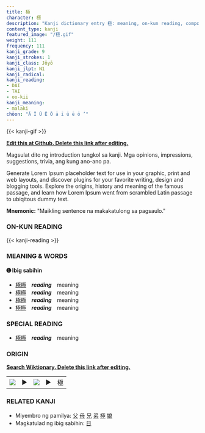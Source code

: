 ```yaml
---
title: 極
character: 極
description: "Kanji dictionary entry 極: meaning, on-kun reading, compounds, origin, related kanji"
content_type: kanji
featured_image: "/極.gif"
weight: 111
frequency: 111
kanji_grade: 9
kanji_strokes: 1
kanji_class: Jōyō
kanji_jlpt: N1
kanji_radical: 
kanji_reading: 
- DAI
- TAI
- oo-kii
kanji_meaning:
- malaki
chōon: "Ā Ī Ū Ē Ō ā ī ū ē ō ’"
---
```

[//]: # (Don't edit the line below. Kanji animated GIF code is automatically generated.)
{{< kanji-gif >}}

[//]: # (Edit below this line.)

**[Edit this at Github. Delete this link after editing.](https://github.com/tim0g/tim/tree/main/content/kanji/極/index.md)**

Magsulat dito ng introduction tungkol sa kanji. Mga opinions, impressions, suggestions, trivia, ang kung ano-ano pa.

Generate Lorem Ipsum placeholder text for use in your graphic, print and web layouts, and discover plugins for your favorite writing, design and blogging tools. Explore the origins, history and meaning of the famous passage, and learn how Lorem Ipsum went from scrambled Latin passage to ubiqitous dummy text.
 
**Mnemonic:** "Maikling sentence na makakatulong sa pagsaulo."

### ON-KUN READING

[//]: # (Don't edit the line below. ON-KUN READING code is automatically generated.)
{{< kanji-reading >}}

### MEANING & WORDS

#### ➊ **Ibig sabihin**
  - [極](../極)[極](../極)　***reading***　meaning
  - [極](../極)[極](../極)　***reading***　meaning
  - [極](../極)[極](../極)　***reading***　meaning
  - [極](../極)[極](../極)　***reading***　meaning

### SPECIAL READING
  - [極](../極)[極](../極)　***reading***　meaning

### ORIGIN

**[Search Wiktionary. Delete this link after editing.](https://wiktionary.org/wiki/極)**
<table class="kanji-table"><tr><td>
<img src="60px-極-bronze.svg.png">
</td><td>▶</td><td>
<img src="60px-極-oracle.svg.png">
</td><td>▶</td>
<td class="kanji-origin">極</td>
</tr></table>

### RELATED KANJI
- Miyembro ng pamilya: [父](../父) [母](../母) [兄](../兄) [弟](../弟) [極](../極) [娘](../娘)
- Magkatulad ng ibig sabihin: [日](../日)
